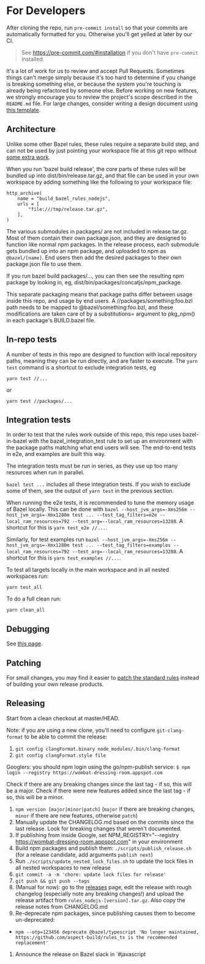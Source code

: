 # For Developers

After cloning the repo, run `pre-commit install` so that your commits are automatically formatted for you. Otherwise you'll get yelled at later by our CI.

> See https://pre-commit.com/#installation if you don't have `pre-commit` installed.

It's a lot of work for us to review and accept Pull Requests. Sometimes things can't merge simply because it's too hard to determine if you change is breaking something else, or because the system you're touching is already being refactored by someone else. Before working on new features, we strongly encourage you to review the project's scope described in the `README.md` file. For large changes, consider writing a design document using [this template](https://goo.gl/YCQttR).

## Architecture

Unlike some other Bazel rules, these rules require a separate build step, and
can not be used by just pointing your workspace file at this git repo without
[some extra work](./examples/from_source/).

When you run 'bazel build release', the core parts of these rules will be
bundled up into dist/bin/release.tar.gz, and that file can be used in your own
workspace by adding something like the following to your workspace file:

    http_archive(
        name = "build_bazel_rules_nodejs",
        urls = [
            "file:///tmp/release.tar.gz",
        ],
    )

The various submodules in packages/ are not included in release.tar.gz. Most of
them contain their own package.json, and they are designed to function like
normal npm packages. In the release process, each submodule gets bundled up into
an npm package, and uploaded to npm as `@bazel/[name]`. End users then add the
desired packages to their own package.json file to use them.

If you run bazel build packages/..., you can then see the resulting npm package
by looking in, eg, dist/bin/packages/concatjs/npm_package.

This separate packaging means that package paths differ between usage inside
this repo, and usage by end users. A //packages/something:foo.bzl path needs to be
mapped to @bazel/something:foo.bzl, and these modifications are taken care of
by a substitutions= argument to pkg_npm() in each package's BUILD.bazel file.

## In-repo tests

A number of tests in this repo are designed to function with local repository
paths, meaning they can be run directly, and are faster to execute. The `yarn
test` command is a shortcut to exclude integration tests, eg

    yarn test //...

or

    yarn test //packages/...

## Integration tests

In order to test that the rules work outside of this repo, this repo uses bazel-in-bazel with the
bazel_integration_test rule to set up an environment with the package paths matching what end users
will see. The end-to-end tests in e2e, and examples are built this way.

The integration tests must be run in series, as they use up too many resources when run in parallel.

`bazel test ...` includes all these integration tests. If you wish to exclude some of them, see the output of
`yarn test` in the previous section.

When running the e2e tests, it is recommended to tune the memory usage of Bazel locally. This can be done with `bazel --host_jvm_args=-Xms256m --host_jvm_args=-Xmx1280m test ... --test_tag_filters=e2e --local_ram_resources=792 --test_arg=--local_ram_resources=13288`. A shortcut for this is `yarn test_e2e //...`.

Similarly, for test examples run `bazel --host_jvm_args=-Xms256m --host_jvm_args=-Xmx1280m test ... --test_tag_filters=examples --local_ram_resources=792 --test_arg=--local_ram_resources=13288`. A shortcut for this is `yarn test_examples //...`.

To test all targets locally in the main workspace and in all nested workspaces run:

```
yarn test_all
```

To do a full clean run:

```
yarn clean_all
```

## Debugging

See [this page](./docs/debugging.md).

## Patching

For small changes, you may find it easier to [patch the standard
rules](./docs/changing-rules.md) instead of building your own release products.

## Releasing

Start from a clean checkout at master/HEAD.

Note: if you are using a new clone, you'll need to configure `git-clang-format` to be able to commit the release:

1. `git config clangFormat.binary node_modules/.bin/clang-format`
1. `git config clangFormat.style file`

Googlers: you should npm login using the go/npm-publish service: `$ npm login --registry https://wombat-dressing-room.appspot.com`

Check if there are any breaking changes since the last tag - if so, this will be a major. Check if there were new features added since the last tag - if so, this will be a minor.

1. `npm version [major|minor|patch]` (`major` if there are breaking changes, `minor` if there are new features, otherwise `patch`)
1. Manually update the CHANGELOG.md based on the commits since the last release. Look for breaking changes that weren't documented.
1. If publishing from inside Google, set NPM_REGISTRY="--registry https://wombat-dressing-room.appspot.com" in your environment
1. Build npm packages and publish them: `./scripts/publish_release.sh` (for a release candidate, add arguments `publish next`)
1. Run `./scripts/update_nested_lock_files.sh` to update the lock files in all nested workspaces to new release
1. `git commit -a -m 'chore: update lock files for release'`
1. `git push && git push --tags`
1. (Manual for now): go to the [releases] page, edit the release with rough changelog (especially note any breaking changes!) and upload the release artifact from `rules_nodejs-[version].tar.gz`. Also copy the release notes from CHANGELOG.md
1. Re-deprecate npm packages, since publishing causes them to become un-deprecated:
  - `npm --otp=123456 deprecate @bazel/typescript 'No longer maintained, https://github.com/aspect-build/rules_ts is the recommended replacement'`
1. Announce the release on Bazel slack in `#javascript

[releases]: https://github.com/bazelbuild/rules_nodejs/releases
